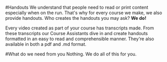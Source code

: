 #Handouts
We understand that people need to read or print content especially when on the run. That's why for every course we make, we also provide handouts. Who creates the handouts you may ask? **We do!**

Every video created as part of your course has transcripts made. From these transcripts our Course Assistants dive in and create handouts formatted in an easy to read and comprehensible manner. They're also available in both a pdf and .md format. 


#What do we need from you
Nothing. We do all of this for you. 